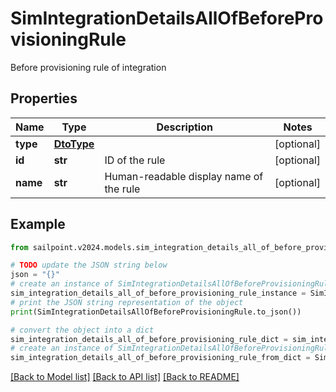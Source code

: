# SimIntegrationDetailsAllOfBeforeProvisioningRule

Before provisioning rule of integration

## Properties

Name | Type | Description | Notes
------------ | ------------- | ------------- | -------------
**type** | [**DtoType**](DtoType.md) |  | [optional] 
**id** | **str** | ID of the rule | [optional] 
**name** | **str** | Human-readable display name of the rule | [optional] 

## Example

```python
from sailpoint.v2024.models.sim_integration_details_all_of_before_provisioning_rule import SimIntegrationDetailsAllOfBeforeProvisioningRule

# TODO update the JSON string below
json = "{}"
# create an instance of SimIntegrationDetailsAllOfBeforeProvisioningRule from a JSON string
sim_integration_details_all_of_before_provisioning_rule_instance = SimIntegrationDetailsAllOfBeforeProvisioningRule.from_json(json)
# print the JSON string representation of the object
print(SimIntegrationDetailsAllOfBeforeProvisioningRule.to_json())

# convert the object into a dict
sim_integration_details_all_of_before_provisioning_rule_dict = sim_integration_details_all_of_before_provisioning_rule_instance.to_dict()
# create an instance of SimIntegrationDetailsAllOfBeforeProvisioningRule from a dict
sim_integration_details_all_of_before_provisioning_rule_from_dict = SimIntegrationDetailsAllOfBeforeProvisioningRule.from_dict(sim_integration_details_all_of_before_provisioning_rule_dict)
```
[[Back to Model list]](../README.md#documentation-for-models) [[Back to API list]](../README.md#documentation-for-api-endpoints) [[Back to README]](../README.md)


